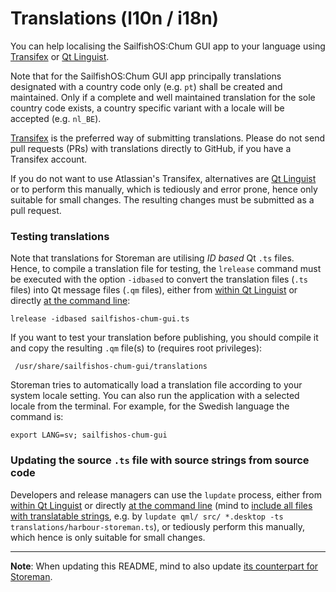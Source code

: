 # Translations (l10n / i18n)

You can help localising the SailfishOS:Chum GUI app to your language using [Transifex](https://app.transifex.com/olf/sailfishos-chum-gui/) or [Qt Linguist](https://doc.qt.io/qt-5/qtlinguist-index.html).

Note that for the SailfishOS:Chum GUI app principally translations designated with a country code only (e.g. `pt`) shall be created and maintained.  Only if a complete and well maintained translation for the sole country code exists, a country specific variant with a locale will be accepted (e.g. `nl_BE`).

[Transifex](https://app.transifex.com/olf/sailfishos-chum-gui/) is the preferred way of submitting translations.  Please do not send pull requests (PRs) with translations directly to GitHub, if you have a Transifex account.

If you do not want to use Atlassian's Transifex, alternatives are [Qt Linguist](https://doc.qt.io/qt-5/linguist-translators.html) or to perform this manually, which is tediously and error prone, hence only suitable for small changes.  The resulting changes must be submitted as a pull request.

### Testing translations

Note that translations for Storeman are utilising *ID based* Qt `.ts` files.  Hence, to compile a translation file for testing, the `lrelease` command must be executed with the option `-idbased` to convert the translation files (`.ts` files) into Qt message files (`.qm` files), either from [within Qt Linguist](https://doc.qt.io/qtcreator/creator-editor-external.html) or directly [at the command line](https://doc.qt.io/qt-5/linguist-manager.html):
```
lrelease -idbased sailfishos-chum-gui.ts
```
If you want to test your translation before publishing, you should compile it and copy the resulting `.qm` file(s) to (requires root privileges):
```
 /usr/share/sailfishos-chum-gui/translations
```
Storeman tries to automatically load a translation file according to your system locale setting.  You can also run the application with a selected locale from the terminal.  For example, for the Swedish language the command is:
```
export LANG=sv; sailfishos-chum-gui
```

### Updating the source `.ts` file with source strings from source code 

Developers and release managers can use the `lupdate` process, either from [within Qt Linguist](https://doc.qt.io/qtcreator/creator-editor-external.html) or directly [at the command line](https://doc.qt.io/qt-5/linguist-manager.html) (mind to [include all files with translatable strings](https://github.com/storeman-developers/harbour-storeman/pull/431#issuecomment-1659024529), e.g. by `lupdate qml/ src/ *.desktop -ts translations/harbour-storeman.ts`), or tediously perform this manually, which hence is only suitable for small changes.

---------------------------------------------

**Note**: When updating this README, mind to also update [its counterpart for Storeman](https://github.com/storeman-developers/harbour-storeman/blob/devel/translations/README.md).
